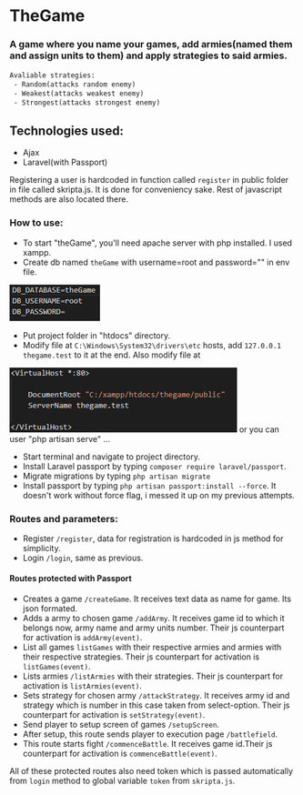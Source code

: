 # TheGame

### A game where you name your games, add armies(named them and assign units to them) and apply strategies to said armies. 

    Avaliable strategies: 
     - Random(attacks random enemy)
     - Weakest(attacks weakest enemy)
     - Strongest(attacks strongest enemy)

## Technologies used:
 - Ajax
 - Laravel(with Passport)

Registering a user is hardcoded in function called `register` in public folder in file called skripta.js. It is done for conveniency sake.
Rest of javascript methods are also located there.

### How to use:

 - To start "theGame", you'll need apache server with php installed. I used xampp. 
 - Create db named `theGame` with username=root and password="" in env file.

 ![env](env.png)

 - Put project folder in "htdocs" directory. 
 - Modify file at `C:\Windows\System32\drivers\etc` hosts, add `127.0.0.1 thegame.test` to it at the end. Also modify file at 

 ![host](host.png)
 or you can user "php artisan serve" ...

 - Start terminal and navigate to project directory.
 - Install Laravel passport by typing `composer require laravel/passport`.
 - Migrate migrations by typing `php artisan migrate`
 - Install passport by typing `php artisan passport:install --force`. It doesn't work without force flag, i messed it up on my previous attempts.

### Routes and parameters:

 - Register `/register`, data for registration is hardcoded in js method for simplicity.
 - Login `/login`, same as previous.

 #### Routes protected with Passport
 - Creates a game `/createGame`. It receives text data as name for game. Its json formated.
 - Adds a army to chosen game `/addArmy`. It receives game id to which it belongs now, army name and  army units number. Their js counterpart for activation is `addArmy(event)`.
 - List all games `listGames` with their respective armies and armies with their respective strategies. Their js counterpart for activation is `listGames(event)`.
 - Lists armies `/listArmies` with their strategies. Their js counterpart for activation is `listArmies(event)`.
 - Sets strategy for chosen army `/attackStrategy`. It receives army id and strategy which is number in this case taken from select-option. Their js counterpart for activation is `setStrategy(event)`. 
 - Send player to setup screen of games `/setupScreen`.
 - After setup, this route sends player to execution page `/battlefield`.
 - This route starts fight `/commenceBattle`. It receives game id.Their js counterpart for activation is `commenceBattle(event)`.

All of these protected routes also need token which is passed automatically from `login` method to global variable `token` from `skripta.js`. 
